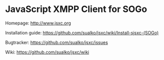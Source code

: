 # JavaScript XMPP Client for SOGo

Homepage: http://www.jsxc.org

Installation guide: https://github.com/sualko/jsxc/wiki/Install-sjsxc-(SOGo)

Bugtracker: https://github.com/sualko/jsxc/issues

Wiki: https://github.com/sualko/jsxc/wiki

